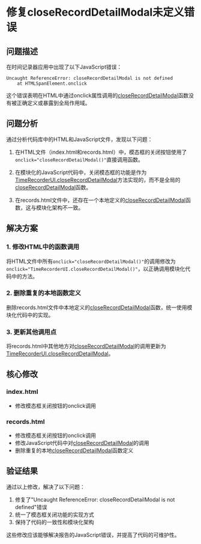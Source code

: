 # 修复closeRecordDetailModal未定义错误

## 问题描述

在时间记录器应用中出现了以下JavaScript错误：
```
Uncaught ReferenceError: closeRecordDetailModal is not defined
    at HTMLSpanElement.onclick
```

这个错误表明在HTML中通过onclick属性调用的[closeRecordDetailModal](file:///Users/amy/Documents/codes/video_cut_helper/time_recoder/static/js/script.js#L647-L650)函数没有被正确定义或暴露到全局作用域。

## 问题分析

通过分析代码库中的HTML和JavaScript文件，发现以下问题：

1. 在HTML文件（index.html和records.html）中，模态框的关闭按钮使用了`onclick="closeRecordDetailModal()"`直接调用函数。

2. 在模块化的JavaScript代码中，关闭模态框的功能是作为[TimeRecorderUI.closeRecordDetailModal](file:///Users/amy/Documents/codes/time_recoder/static/js/modules/ui.js#L646-L673)方法实现的，而不是全局的[closeRecordDetailModal](file:///Users/amy/Documents/codes/video_cut_helper/time_recoder/static/js/script.js#L647-L650)函数。

3. 在records.html文件中，还存在一个本地定义的[closeRecordDetailModal](file:///Users/amy/Documents/codes/video_cut_helper/time_recoder/static/js/script.js#L647-L650)函数，这与模块化架构不一致。

## 解决方案

### 1. 修改HTML中的函数调用
将HTML文件中所有`onclick="closeRecordDetailModal()"`的调用修改为`onclick="TimeRecorderUI.closeRecordDetailModal()"`，以正确调用模块化代码中的方法。

### 2. 删除重复的本地函数定义
删除records.html文件中本地定义的[closeRecordDetailModal](file:///Users/amy/Documents/codes/video_cut_helper/time_recoder/static/js/script.js#L647-L650)函数，统一使用模块化代码中的实现。

### 3. 更新其他调用点
将records.html中其他地方对[closeRecordDetailModal](file:///Users/amy/Documents/codes/video_cut_helper/time_recoder/static/js/script.js#L647-L650)的调用更新为[TimeRecorderUI.closeRecordDetailModal](file:///Users/amy/Documents/codes/time_recoder/static/js/modules/ui.js#L646-L673)。

## 核心修改

### index.html
- 修改模态框关闭按钮的onclick调用

### records.html
- 修改模态框关闭按钮的onclick调用
- 修改JavaScript代码中对[closeRecordDetailModal](file:///Users/amy/Documents/codes/video_cut_helper/time_recoder/static/js/script.js#L647-L650)的调用
- 删除重复的本地[closeRecordDetailModal](file:///Users/amy/Documents/codes/video_cut_helper/time_recoder/static/js/script.js#L647-L650)函数定义

## 验证结果

通过以上修改，解决了以下问题：
1. 修复了"Uncaught ReferenceError: closeRecordDetailModal is not defined"错误
2. 统一了模态框关闭功能的实现方式
3. 保持了代码的一致性和模块化架构

这些修改应该能够解决报告的JavaScript错误，并提高了代码的可维护性。